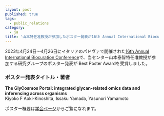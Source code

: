 ```yaml
---
layout: post
published: true
tags:
  - public_relations
category:
  - ja
title: '山本特任准教授が参加したポスター発表が16th Annual International Biocuration ConferenceでBest Poster Awardを受賞しました'
---
```

2023年4月24日～4月26日にイタリアのパドヴァで開催された[16th Annual International Biocuration Conference](https://biocuration2023.github.io/)で、当センター山本泰智特任准教授が参加する研究グループのポスター発表が Best Poster Awardを受賞しました。

### ポスター発表タイトル・著者
**The GlyCosmos Portal: integrated glycan-related omics data and inferencing across organisms** <br/>
Kiyoko F Aoki-Kinoshita, Issaku Yamada, Yasunori Yamamoto

ポスター概要は[学会ページ](https://biocuration2023.github.io/abstracts)からご覧になれます。
